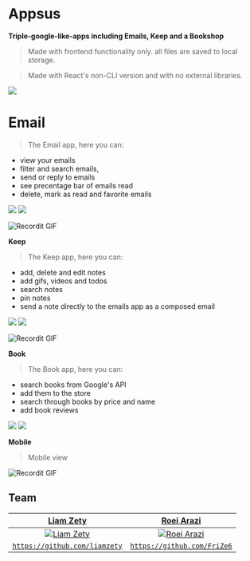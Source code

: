 # Appsus

**Triple-google-like-apps including Emails, Keep and a Bookshop**
> Made with frontend functionality only. all files are saved to local storage.

> Made with React's non-CLI version and with no external libraries.

<img src="https://i.ibb.co/fGSQ6kr/appsus-homepage.jpg" />

# Email
> The Email app, here you can: 

- view your emails
- filter and search emails,
- send or reply to emails
- see precentage bar of emails read
- delete, mark as read and favorite emails

<img src="https://i.ibb.co/HPXfJc6/appsus-mail.jpg" />

<img src="https://i.ibb.co/rM3hZN3/appsus-email-read.jpg" />

![Recordit GIF](http://g.recordit.co/SocILqLo5c.gif)


**Keep**
> The Keep app, here you can: 

- add, delete and edit notes
- add gifs, videos and todos
- search notes
- pin notes
- send a note directly to the emails app as a composed email

<img src="https://i.ibb.co/J3s108B/appsus-todo-main.jpg" />

<img src="https://i.ibb.co/2spsYJc/appsus-todo-edit.jpg" />

![Recordit GIF](http://g.recordit.co/c5ejaVxEmK.gif)

**Book**
> The Book app, here you can: 

- search books from Google's API
- add them to the store
- search through books by price and name
- add book reviews 

<img src="https://i.ibb.co/zFrWpFF/appsus-book-filter.jpg" />
<img src="https://i.ibb.co/RBVFxgG/appsus-book-review.jpg" />

**Mobile**
> Mobile view

![Recordit GIF](http://g.recordit.co/YRFa41BCa5.gif)

## Team
| <a href="https://github.com/liamzety" target="_blank">**Liam Zety**</a> | <a href="https://github.com/FriZe6" target="_blank">**Roei Arazi**</a> |
| :---: |:---:| 
| [![Liam Zety](http://res.cloudinary.com/dtg7n0zye/image/upload/v1601298953/bdaamqpuvcx1tj1qyst3.jpg?s=100)](https://www.linkedin.com/in/liam-zety-0b157b1b6/) | [![Roei Arazi](https://media.discordapp.net/attachments/752472970047258644/760883616321503232/prrofile-pic.jpeg?s=100)](https://github.com/FriZe6)  |
| <a href="https://github.com/liamzety" target="_blank">`https://github.com/liamzety`</a> | <a href="https://github.com/FriZe6" target="_blank">`https://github.com/FriZe6`</a> |


